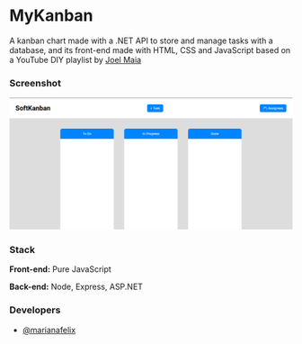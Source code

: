 
# MyKanban

A kanban chart made with a .NET API to store and manage tasks with a database, and its front-end made with HTML, CSS and JavaScript based on a YouTube DIY playlist by [Joel Maia](https://www.youtube.com/playlist?list=PLetAOIdBWDPc4hBaMTQ3On1oiQuBZXqd6) 


### Screenshot
![MyKanban Screenshot](my-kanban-screenshot.png)

### Stack

**Front-end:** Pure JavaScript

**Back-end:** Node, Express, ASP.NET


### Developers

- [@marianafelix](https://www.github.com/mari-felix)

